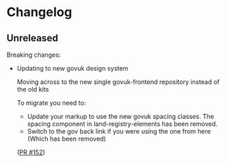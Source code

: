 # Changelog

## Unreleased

Breaking changes:

- Updating to new govuk design system

  Moving across to the new single govuk-frontend repository instead of the old kits

  To migrate you need to: 
    - Update your markup to use the new govuk spacing classes. The spacing component in land-registry-elements has been removed.
    - Switch to the gov back link if you were using the one from here (Which has been removed)

  ([PR #152](https://github.com/LandRegistry/land-registry-elements/pull/152))
